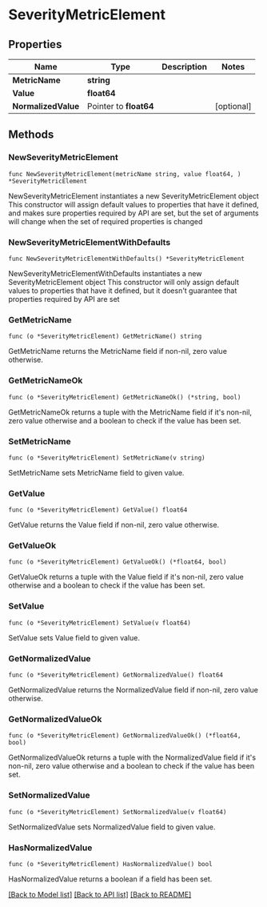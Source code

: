 # SeverityMetricElement

## Properties

Name | Type | Description | Notes
------------ | ------------- | ------------- | -------------
**MetricName** | **string** |  | 
**Value** | **float64** |  | 
**NormalizedValue** | Pointer to **float64** |  | [optional] 

## Methods

### NewSeverityMetricElement

`func NewSeverityMetricElement(metricName string, value float64, ) *SeverityMetricElement`

NewSeverityMetricElement instantiates a new SeverityMetricElement object
This constructor will assign default values to properties that have it defined,
and makes sure properties required by API are set, but the set of arguments
will change when the set of required properties is changed

### NewSeverityMetricElementWithDefaults

`func NewSeverityMetricElementWithDefaults() *SeverityMetricElement`

NewSeverityMetricElementWithDefaults instantiates a new SeverityMetricElement object
This constructor will only assign default values to properties that have it defined,
but it doesn't guarantee that properties required by API are set

### GetMetricName

`func (o *SeverityMetricElement) GetMetricName() string`

GetMetricName returns the MetricName field if non-nil, zero value otherwise.

### GetMetricNameOk

`func (o *SeverityMetricElement) GetMetricNameOk() (*string, bool)`

GetMetricNameOk returns a tuple with the MetricName field if it's non-nil, zero value otherwise
and a boolean to check if the value has been set.

### SetMetricName

`func (o *SeverityMetricElement) SetMetricName(v string)`

SetMetricName sets MetricName field to given value.


### GetValue

`func (o *SeverityMetricElement) GetValue() float64`

GetValue returns the Value field if non-nil, zero value otherwise.

### GetValueOk

`func (o *SeverityMetricElement) GetValueOk() (*float64, bool)`

GetValueOk returns a tuple with the Value field if it's non-nil, zero value otherwise
and a boolean to check if the value has been set.

### SetValue

`func (o *SeverityMetricElement) SetValue(v float64)`

SetValue sets Value field to given value.


### GetNormalizedValue

`func (o *SeverityMetricElement) GetNormalizedValue() float64`

GetNormalizedValue returns the NormalizedValue field if non-nil, zero value otherwise.

### GetNormalizedValueOk

`func (o *SeverityMetricElement) GetNormalizedValueOk() (*float64, bool)`

GetNormalizedValueOk returns a tuple with the NormalizedValue field if it's non-nil, zero value otherwise
and a boolean to check if the value has been set.

### SetNormalizedValue

`func (o *SeverityMetricElement) SetNormalizedValue(v float64)`

SetNormalizedValue sets NormalizedValue field to given value.

### HasNormalizedValue

`func (o *SeverityMetricElement) HasNormalizedValue() bool`

HasNormalizedValue returns a boolean if a field has been set.


[[Back to Model list]](../README.md#documentation-for-models) [[Back to API list]](../README.md#documentation-for-api-endpoints) [[Back to README]](../README.md)


